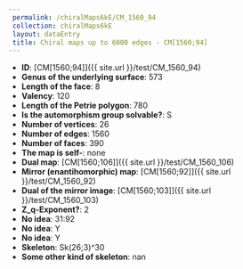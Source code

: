 ```yaml
--- 
 permalink: /chiralMaps6kE/CM_1560_94 
 collection: chiralMaps6kE
 layout: dataEntry
 title: Chiral maps up to 6000 edges - CM[1560;94]
---
```


- **ID**: [CM[1560;94]]({{ site.url }}/test/CM_1560_94)
- **Genus of the underlying surface**: 573
- **Length of the face**: 8
- **Valency**: 120
- **Length of the Petrie polygon**: 780
- **Is the automorphism group solvable?**: S
- **Number of vertices**: 26
- **Number of edges**: 1560
- **Number of faces**: 390
- **The map is self-**: none
- **Dual map**: [CM[1560;106]]({{ site.url }}/test/CM_1560_106)
- **Mirror (enantihomorphic) map**: [CM[1560;92]]({{ site.url }}/test/CM_1560_92)
- **Dual of the mirror image**: [CM[1560;103]]({{ site.url }}/test/CM_1560_103)
- **Z_q-Exponent?**: 2
- **No idea**:  31:92
- **No idea**: Y
- **No idea**: Y
- **Skeleton**: Sk(26;3)^30
- **Some other kind of skeleton**: nan
